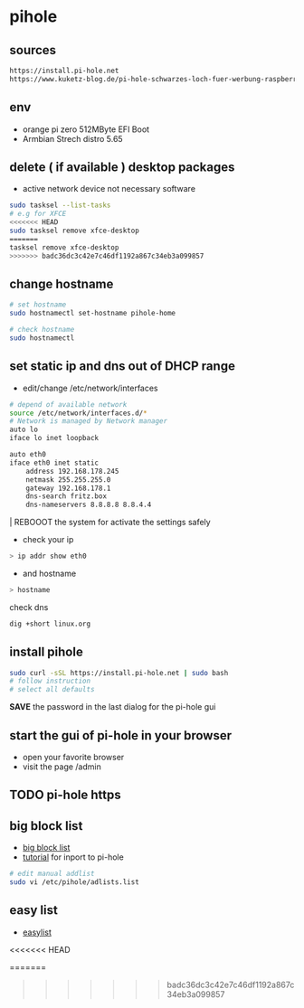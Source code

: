 # pihole

## sources

```txt
https://install.pi-hole.net
https://www.kuketz-blog.de/pi-hole-schwarzes-loch-fuer-werbung-raspberry-pi-teil1/
```

## env

- orange pi zero 512MByte EFI Boot
- Armbian Strech distro 5.65

## delete ( if available ) desktop packages

- active network device not necessary software

```bash
sudo tasksel --list-tasks
# e.g for XFCE
<<<<<<< HEAD
sudo tasksel remove xfce-desktop
=======
tasksel remove xfce-desktop
>>>>>>> badc36dc3c42e7c46df1192a867c34eb3a099857
```

## change hostname

```bash
# set hostname
sudo hostnamectl set-hostname pihole-home

# check hostname
sudo hostnamectl

```

## set static ip and dns out of DHCP range

- edit/change /etc/network/interfaces

```bash
# depend of available network
source /etc/network/interfaces.d/*
# Network is managed by Network manager
auto lo
iface lo inet loopback

auto eth0
iface eth0 inet static
    address 192.168.178.245
    netmask 255.255.255.0
    gateway 192.168.178.1
    dns-search fritz.box
    dns-nameservers 8.8.8.8 8.8.4.4
```

| REBOOOT the system for activate the settings safely

- check your ip

```bash
> ip addr show eth0
 ```

- and hostname

```bash
> hostname

```

check dns

```bash
dig +short linux.org

```

## install pihole

```bash
sudo curl -sSL https://install.pi-hole.net | sudo bash
# follow instruction
# select all defaults
```

**SAVE** the password in the last dialog for the pi-hole gui

## start the gui of pi-hole in your browser

- open your favorite browser
- visit the page <ip of pi-hole device>/admin

## TODO pi-hole https

## big block list

- [big block list](https://der-pcfuchs.de/wp-content/uploads/2018/03/Big-Pi-hole-Blocklist.txt)
- [tutorial](https://der-pcfuchs.de/big-pi-hole-blocklist/) for inport to pi-hole

```bash
# edit manual addlist
sudo vi /etc/pihole/adlists.list
```

## easy list

- [easylist](https://github.com/justdomains/blocklists#using-with-pi-hole)

<<<<<<< HEAD

=======
>>>>>>> badc36dc3c42e7c46df1192a867c34eb3a099857
